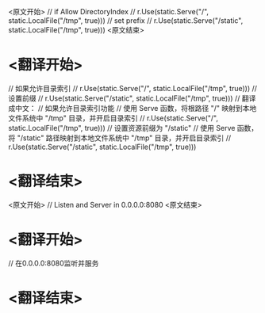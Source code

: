 
<原文开始>
	// if Allow DirectoryIndex
	// r.Use(static.Serve("/", static.LocalFile("/tmp", true)))
	// set prefix
	// r.Use(static.Serve("/static", static.LocalFile("/tmp", true)))
<原文结束>

# <翻译开始>
// 如果允许目录索引
// r.Use(static.Serve("/", static.LocalFile("/tmp", true)))
// 设置前缀
// r.Use(static.Serve("/static", static.LocalFile("/tmp", true)))
// 翻译成中文：
// 如果允许目录索引功能
// 使用 Serve 函数，将根路径 "/" 映射到本地文件系统中 "/tmp" 目录，并开启目录索引
// r.Use(static.Serve("/", static.LocalFile("/tmp", true)))
// 设置资源前缀为 "/static"
// 使用 Serve 函数，将 "/static" 路径映射到本地文件系统中 "/tmp" 目录，并开启目录索引
// r.Use(static.Serve("/static", static.LocalFile("/tmp", true)))
# <翻译结束>


<原文开始>
	// Listen and Server in 0.0.0.0:8080
<原文结束>

# <翻译开始>
// 在0.0.0.0:8080监听并服务
# <翻译结束>


